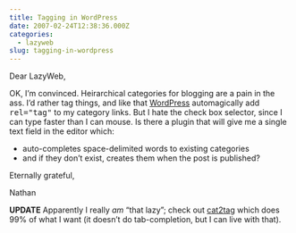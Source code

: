 ```yaml
---
title: Tagging in WordPress
date: 2007-02-24T12:38:36.000Z
categories:
  - lazyweb
slug: tagging-in-wordpress
---
```

Dear LazyWeb,

<span class="caps">OK</span>, I’m convinced. Heirarchical categories for blogging are a pain in the ass. I’d rather tag things, and like that [WordPress][1]  automagically add <tt class="docutils literal"><span class="pre">rel="tag"</span></tt> to my category links. But I hate the check box selector, since I can type faster than I can mouse. Is there a plugin that will give me a single text field in the editor which:

<ul class="simple">
  <li>
    auto-completes space-delimited words to existing categories
  </li>
  <li>
    and if they don’t exist, creates them when the post is published?
  </li>
</ul>

Eternally grateful,

Nathan

**<span class="caps">UPDATE</span>** Apparently I really _am_ “that lazy”; check out [cat2tag][2]  which does 99% of what I want (it doesn’t do tab-completion, but I can live with that).



 [1]: http://wordpress.org
 [2]: http://leflo.de/projects/wordpress

